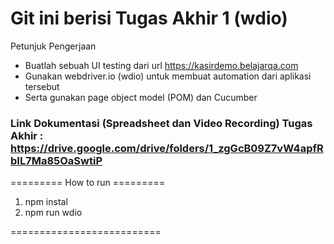 # Git ini berisi Tugas Akhir 1 (wdio)

Petunjuk Pengerjaan
- Buatlah sebuah UI testing dari url https://kasirdemo.belajarqa.com
- Gunakan webdriver.io (wdio) untuk membuat automation dari aplikasi tersebut
- Serta gunakan page object model (POM) dan Cucumber


### Link Dokumentasi (Spreadsheet dan Video Recording) Tugas Akhir : https://drive.google.com/drive/folders/1_zgGcB09Z7vW4apfRbIL7Ma85OaSwtiP



========= How to run ========= 
1. npm instal
2. npm run wdio

==========================



